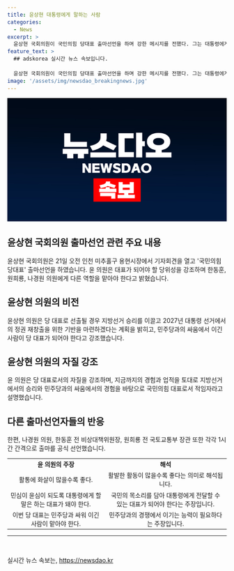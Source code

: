 ```yaml
---
title: 윤상현 대통령에게 말하는 사람
categories:
  - News
excerpt: >
  윤상현 국회의원이 국민의힘 당대표 출마선언을 하며 강한 메시지를 전했다. 그는 대통령에게 할 말은 하는 대표가 돼야 한다고 강조하며, 다른 후보들에 대한 입장을 밝혔다. 또한, 전당대회를 통해 이기는 DNA를 찾을 수 있는 대표를 뽑아야 한다고 주장했고, 자신의 역량을 강조하며 민주당과의 싸움에서 이긴 경험이 필요하다고 설명했다. 또한, 나경원 의원, 한동훈, 원희룡도 출마를 공식 선언했다. 
feature_text: >
  ## adskorea 실시간 뉴스 속보입니다.

  윤상현 국회의원이 국민의힘 당대표 출마선언을 하며 강한 메시지를 전했다. 그는 대통령에게 할 말은 하는 대표가 돼야 한다고 강조하며, 다른 후보들에 대한 입장을 밝혔다. 또한, 전당대회를 통해 이기는 DNA를 찾을 수 있는 대표를 뽑아야 한다고 주장했고, 자신의 역량을 강조하며 민주당과의 싸움에서 이긴 경험이 필요하다고 설명했다. 또한, 나경원 의원, 한동훈, 원희룡도 출마를 공식 선언했다. 
image: '/assets/img/newsdao_breakingnews.jpg'
---
```


<p><img src="/assets/img/newsdao_breakingnews.jpg" alt="adskorea 속보" /></p>

<h2 data-ke-size="size26">윤상현 국회의원 출마선언 관련 주요 내용</h2>

<p data-ke-size="size16">윤상현 국회의원은 21일 오전 인천 미추홀구 용현시장에서 기자회견을 열고 '국민의힘 당대표' 출마선언을 하였습니다. 윤 의원은 대표가 되어야 할 당위성을 강조하며 한동훈, 원희룡, 나경원 의원에게 다른 역할을 맡아야 한다고 밝혔습니다.</p>

<h2 data-ke-size="size26">윤상현 의원의 비전</h2>

<p data-ke-size="size16">윤상현 의원은 당 대표로 선출될 경우 지방선거 승리를 이끌고 2027년 대통령 선거에서의 정권 재창출을 위한 기반을 마련하겠다는 계획을 밝히고, 민주당과의 싸움에서 이긴 사람이 당 대표가 되어야 한다고 강조했습니다.</p>

<h2 data-ke-size="size26">윤상현 의원의 자질 강조</h2>

<p data-ke-size="size16">윤 의원은 당 대표로서의 자질을 강조하며, 지금까지의 경험과 업적을 토대로 지방선거에서의 승리와 민주당과의 싸움에서의 경험을 바탕으로 국민의힘 대표로서 적임자라고 설명했습니다.</p>

<h2 data-ke-size="size26">다른 출마선언자들의 반응</h2>

<p data-ke-size="size16">한편, 나경원 의원, 한동훈 전 비상대책위원장, 원희룡 전 국토교통부 장관 또한 각각 1시간 간격으로 출마를 공식 선언했습니다.</p>

<table>
    <tr>
        <td style="text-align: center; height: 17px;"><b>윤 의원의 주장</b></td>
        <td style="text-align: center; height: 17px;"><b>해석</b></td>
    </tr>
    <tr>
        <td style="text-align: center; height: 17px;">활통에 화살이 많을수록 좋다.</td>
        <td style="text-align: center; height: 17px;">활발한 활동이 많을수록 좋다는 의미로 해석됩니다.</td>
    </tr>
    <tr>
        <td style="text-align: center; height: 17px;">민심이 윤심이 되도록 대통령에게 할 말은 하는 대표가 돼야 한다.</td>
        <td style="text-align: center; height: 17px;">국민의 목소리를 담아 대통령에게 전달할 수 있는 대표가 되어야 한다는 주장입니다.</td>
    </tr>
    <tr>
        <td style="text-align: center; height: 17px;">이번 당 대표는 민주당과 싸워 이긴 사람이 맡아야 한다.</td>
        <td style="text-align: center; height: 17px;">민주당과의 경쟁에서 이기는 능력이 필요하다는 주장입니다.</td>
    </tr>
</table>

<hr>

<p data-ke-size="size16">&nbsp;</p>
실시간 뉴스 속보는, <a href="https://newsdao.kr" rel="dofollow">https://newsdao.kr</a>


